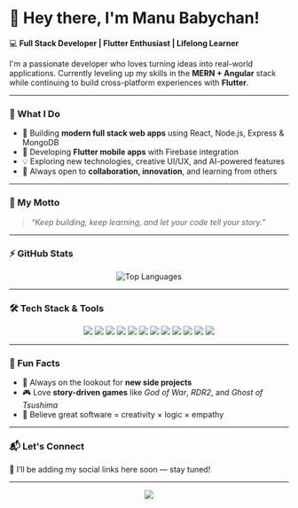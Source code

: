 # 👋 Hey there, I'm Manu Babychan!

💻 **Full Stack Developer | Flutter Enthusiast | Lifelong Learner**

I'm a passionate developer who loves turning ideas into real-world applications. Currently leveling up my skills in the **MERN + Angular** stack while continuing to build cross-platform experiences with **Flutter**.

---

### 🚀 What I Do
- 🌱 Building **modern full stack web apps** using React, Node.js, Express & MongoDB  
- 📱 Developing **Flutter mobile apps** with Firebase integration  
- 💡 Exploring new technologies, creative UI/UX, and AI-powered features  
- 🤝 Always open to **collaboration, innovation**, and learning from others  

---

### 🧠 My Motto  
> *“Keep building, keep learning, and let your code tell your story.”*

---

### ⚡ GitHub Stats
<div align="center">


![Top Languages](https://github-readme-stats.vercel.app/api/top-langs/?username=Ghost-dot-coder&layout=compact&theme=tokyonight&hide_border=true&border_radius=12&card_width=800)



</div>

---

### 🛠️ Tech Stack & Tools
<p align="center">
  <img src="https://img.shields.io/badge/HTML5-E34F26?style=for-the-badge&logo=html5&logoColor=white" />
  <img src="https://img.shields.io/badge/CSS3-1572B6?style=for-the-badge&logo=css3&logoColor=white" />
  <img src="https://img.shields.io/badge/JavaScript-F7DF1E?style=for-the-badge&logo=javascript&logoColor=black" />
  <img src="https://img.shields.io/badge/React-61DAFB?style=for-the-badge&logo=react&logoColor=black" />
  <img src="https://img.shields.io/badge/Node.js-43853D?style=for-the-badge&logo=node.js&logoColor=white" />
  <img src="https://img.shields.io/badge/Express.js-404D59?style=for-the-badge" />
  <img src="https://img.shields.io/badge/MongoDB-4EA94B?style=for-the-badge&logo=mongodb&logoColor=white" />
  <img src="https://img.shields.io/badge/Angular-DD0031?style=for-the-badge&logo=angular&logoColor=white" />
  <img src="https://img.shields.io/badge/Flutter-02569B?style=for-the-badge&logo=flutter&logoColor=white" />
  <img src="https://img.shields.io/badge/Firebase-FFCA28?style=for-the-badge&logo=firebase&logoColor=black" />
  <img src="https://img.shields.io/badge/Python-3776AB?style=for-the-badge&logo=python&logoColor=white" />
  <img src="https://img.shields.io/badge/Figma-F24E1E?style=for-the-badge&logo=figma&logoColor=white" />
</p>

---

### 🌟 Fun Facts
- 🎯 Always on the lookout for **new side projects**  
- 🎮 Love **story-driven games** like *God of War*, *RDR2*, and *Ghost of Tsushima*  
- 🧩 Believe great software = creativity × logic × empathy  

---

### 📬 Let's Connect
💬 I’ll be adding my social links here soon — stay tuned!

---

<p align="center">
  <img src="https://readme-typing-svg.herokuapp.com?font=Fira+Code&size=22&duration=2500&pause=1000&color=00F0FF&center=true&vCenter=true&width=600&lines=Building+Ideas+Into+Reality!;Learning+MERN+%2B+Flutter;Full+Stack+Developer+in+the+Making;Let's+Create+Something+Awesome!" />
</p>

